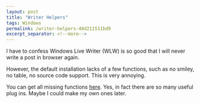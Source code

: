 ```yaml
---
layout: post
title: "Writer Helpers"
tags: Windows
permalink: /writer-helpers-48d211511bd9
excerpt_separator: <!--more-->
---
```

I have to confess Windows Live Writer (WLW) is so good that I will never write a post in browser again.

However, the default installation lacks of a few functions, such as no smiley, no table, no source code support. This is very annoying.

You can get all missing functions [here](http://gallery.live.com/results.aspx?bt=9&pl=8). Yes, in fact there are so many useful plug ins. Maybe I could make my own ones later.
<!--more-->
